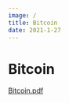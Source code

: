 ```yaml
---
image: /
title: Bitcoin
date: 2021-1-27
---
```


# Bitcoin

[Bitcoin.pdf](https://gkkirilov.com/bitcoin.pdf)

